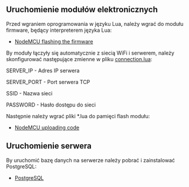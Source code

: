 ## Uruchomienie modułów elektronicznych


Przed wgraniem oprogramowania w języku Lua, należy wgrać do modułu firmware, będący interpreterem języka Lua:
* [NodeMCU flashing the firmware](https://nodemcu.readthedocs.io/en/master/en/flash/)


By moduły łączyły się automatycznie z siecią WiFi i serwerem, należy skonfigurować następujące zmienne w pliku [connection.lua](https://github.com/chythe/MobileHomeControlSystem/blob/master/ModuleDriver/connection.lua):

SERVER_IP - Adres IP serwera

SERVER_PORT - Port serwera TCP

SSID - Nazwa sieci

PASSWORD - Hasło dostępu do sieci


Następnie należy wgrać pliki *.lua do pamięci flash modułu:
* [NodeMCU uploading code](https://nodemcu.readthedocs.io/en/master/en/upload/)


## Uruchomienie serwera


By uruchomić bazę danych na serwerze należy pobrać i zainstalować PostgreSQL:
* [PostgreSQL](https://www.postgresql.org/download/)
